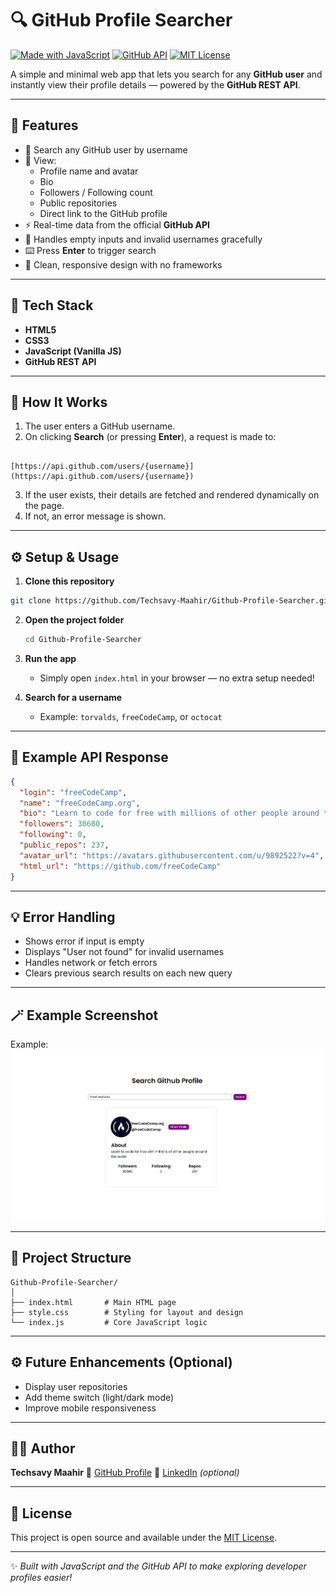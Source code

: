 # 🔍 GitHub Profile Searcher

[![Made with JavaScript](https://img.shields.io/badge/Made%20with-JavaScript-F7DF1E?style=for-the-badge&logo=javascript&logoColor=black)](https://developer.mozilla.org/en-US/docs/Web/JavaScript)
[![GitHub API](https://img.shields.io/badge/Powered%20by-GitHub%20API-181717?style=for-the-badge&logo=github)](https://docs.github.com/en/rest)
[![MIT License](https://img.shields.io/badge/License-MIT-green?style=for-the-badge)](LICENSE)

A simple and minimal web app that lets you search for any **GitHub user** and instantly view their profile details — powered by the **GitHub REST API**.

---

## 🚀 Features

- 🔎 Search any GitHub user by username  
- 👤 View:
  - Profile name and avatar  
  - Bio  
  - Followers / Following count  
  - Public repositories  
  - Direct link to the GitHub profile  
- ⚡ Real-time data from the official **GitHub API**  
- 🚫 Handles empty inputs and invalid usernames gracefully  
- ⌨️ Press **Enter** to trigger search  
- 🧭 Clean, responsive design with no frameworks

---

## 🧠 Tech Stack

- **HTML5**
- **CSS3**
- **JavaScript (Vanilla JS)**
- **GitHub REST API**

---

## 🧩 How It Works

1. The user enters a GitHub username.  
2. On clicking **Search** (or pressing **Enter**), a request is made to:
```

[https://api.github.com/users/{username}](https://api.github.com/users/{username})

````
3. If the user exists, their details are fetched and rendered dynamically on the page.  
4. If not, an error message is shown.  

---

## ⚙️ Setup & Usage

1. **Clone this repository**
```bash
git clone https://github.com/Techsavy-Maahir/Github-Profile-Searcher.git
````

2. **Open the project folder**

   ```bash
   cd Github-Profile-Searcher
   ```
3. **Run the app**

   * Simply open `index.html` in your browser — no extra setup needed!
4. **Search for a username**

   * Example: `torvalds`, `freeCodeCamp`, or `octocat`

---

## 🧾 Example API Response

```json
{
  "login": "freeCodeCamp",
  "name": "freeCodeCamp.org",
  "bio": "Learn to code for free with millions of other people around the world",
  "followers": 30680,
  "following": 0,
  "public_repos": 237,
  "avatar_url": "https://avatars.githubusercontent.com/u/9892522?v=4",
  "html_url": "https://github.com/freeCodeCamp"
}
```

---

## 💡 Error Handling

* Shows error if input is empty
* Displays "User not found" for invalid usernames
* Handles network or fetch errors
* Clears previous search results on each new query

---

## 🪄 Example Screenshot

Example:
![App Screenshot](./screenshot.png)

---

## 🧾 Project Structure

```
Github-Profile-Searcher/
│
├── index.html       # Main HTML page
├── style.css        # Styling for layout and design
└── index.js         # Core JavaScript logic
```

---

## ⚙️ Future Enhancements (Optional)

* Display user repositories
* Add theme switch (light/dark mode)
* Improve mobile responsiveness

---

## 👨‍💻 Author

**Techsavy Maahir**
📎 [GitHub Profile](https://github.com/Techsavy-Maahir)
💼 [LinkedIn](https://linkedin.com/in/techsavy-maahir) *(optional)*

---

## 🪪 License

This project is open source and available under the [MIT License](LICENSE).

---

✨ *Built with JavaScript and the GitHub API to make exploring developer profiles easier!*

```

